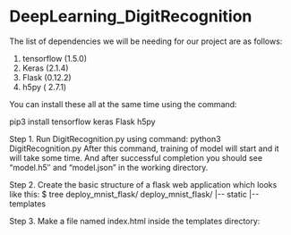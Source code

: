 # DeepLearning_DigitRecognition
The list of dependencies we will be needing for our project are as follows:

   1. tensorflow (1.5.0)
   2. Keras (2.1.4)
   3. Flask (0.12.2)
   4. h5py ( 2.7.1)

You can install these all at the same time using the command:

pip3 install tensorflow keras Flask h5py

Step 1. Run DigitRecognition.py using command: python3 DigitRecognition.py
After this command, training of model will start and it will take some time. And after successful completion you should see “model.h5″ and “model.json”  in the working directory. 

Step 2. Create the basic structure of a flask web application which looks like this:
$ tree deploy_mnist_flask/
deploy_mnist_flask/
|-- static
|-- templates

Step 3. Make a file named index.html inside the templates directory:

